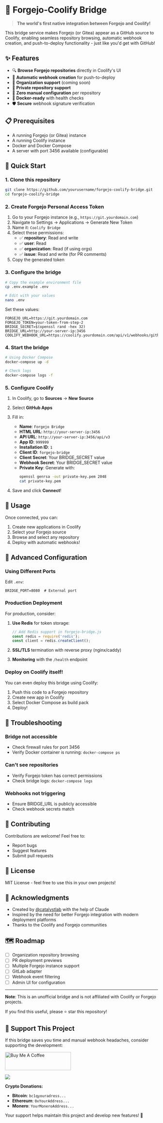 # 🚀 Forgejo-Coolify Bridge

> **The world's first native integration between Forgejo and Coolify!**

This bridge service makes Forgejo (or Gitea) appear as a GitHub source to Coolify, enabling seamless repository browsing, automatic webhook creation, and push-to-deploy functionality - just like you'd get with GitHub!

## ✨ Features

- 🔍 **Browse Forgejo repositories** directly in Coolify's UI
- 🔗 **Automatic webhook creation** for push-to-deploy
- 🏢 **Organization support** (coming soon)
- 🔐 **Private repository support**
- 🚀 **Zero manual configuration** per repository
- 🐳 **Docker-ready** with health checks
- 🛡️ **Secure** webhook signature verification

## 📋 Prerequisites

- A running Forgejo (or Gitea) instance
- A running Coolify instance
- Docker and Docker Compose
- A server with port 3456 available (configurable)

## 🚀 Quick Start

### 1. Clone this repository

```bash
git clone https://github.com/yourusername/forgejo-coolify-bridge.git
cd forgejo-coolify-bridge
```

### 2. Create Forgejo Personal Access Token

1. Go to your Forgejo instance (e.g., `https://git.yourdomain.com`)
2. Navigate to Settings → Applications → Generate New Token
3. Name it: `Coolify Bridge`
4. Select these permissions:
   - ✅ **repository**: Read and write
   - ✅ **user**: Read
   - ✅ **organization**: Read (if using orgs)
   - ✅ **issue**: Read and write (for PR comments)
5. Copy the generated token

### 3. Configure the bridge

```bash
# Copy the example environment file
cp .env.example .env

# Edit with your values
nano .env
```

Set these values:
```env
FORGEJO_URL=https://git.yourdomain.com
FORGEJO_TOKEN=your-token-from-step-2
BRIDGE_SECRET=$(openssl rand -hex 32)
BRIDGE_URL=http://your-server-ip:3456
COOLIFY_WEBHOOK_URL=https://coolify.yourdomain.com/api/v1/webhooks/github
```

### 4. Start the bridge

```bash
# Using Docker Compose
docker-compose up -d

# Check logs
docker-compose logs -f
```

### 5. Configure Coolify

1. In Coolify, go to **Sources** → **New Source**
2. Select **GitHub Apps**
3. Fill in:
   - **Name**: `Forgejo Bridge`
   - **HTML URL**: `http://your-server-ip:3456`
   - **API URL**: `http://your-server-ip:3456/api/v3`
   - **App ID**: `999999`
   - **Installation ID**: `1`
   - **Client ID**: `forgejo-bridge`
   - **Client Secret**: Your BRIDGE_SECRET value
   - **Webhook Secret**: Your BRIDGE_SECRET value
   - **Private Key**: Generate with:
     ```bash
     openssl genrsa -out private-key.pem 2048
     cat private-key.pem
     ```

4. Save and click **Connect**!

## 🎉 Usage

Once connected, you can:

1. Create new applications in Coolify
2. Select your Forgejo source
3. Browse and select any repository
4. Deploy with automatic webhooks!

## 🔧 Advanced Configuration

### Using Different Ports

Edit `.env`:
```env
BRIDGE_PORT=8080  # External port
```

### Production Deployment

For production, consider:

1. **Use Redis** for token storage:
   ```javascript
   // Add Redis support in forgejo-bridge.js
   const redis = require('redis');
   const client = redis.createClient();
   ```

2. **SSL/TLS** termination with reverse proxy (nginx/caddy)

3. **Monitoring** with the `/health` endpoint

### Deploy on Coolify itself!

You can even deploy this bridge using Coolify:

1. Push this code to a Forgejo repository
2. Create new app in Coolify
3. Select Docker Compose as build pack
4. Deploy!

## 🐛 Troubleshooting

### Bridge not accessible
- Check firewall rules for port 3456
- Verify Docker container is running: `docker-compose ps`

### Can't see repositories
- Verify Forgejo token has correct permissions
- Check bridge logs: `docker-compose logs`

### Webhooks not triggering
- Ensure BRIDGE_URL is publicly accessible
- Check webhook secrets match

## 🤝 Contributing

Contributions are welcome! Feel free to:

- Report bugs
- Suggest features
- Submit pull requests

## 📄 License

MIT License - feel free to use this in your own projects!

## 🙏 Acknowledgments

- Created by [@catalystlab](https://github.com/catalystlab) with the help of Claude
- Inspired by the need for better Forgejo integration with modern deployment platforms
- Thanks to the Coolify and Forgejo communities

## 🗺️ Roadmap

- [ ] Organization repository browsing
- [ ] PR deployment previews
- [ ] Multiple Forgejo instance support
- [ ] GitLab adapter
- [ ] Webhook event filtering
- [ ] Admin UI for configuration

---

**Note**: This is an unofficial bridge and is not affiliated with Coolify or Forgejo projects.

If you find this useful, please ⭐ star this repository!

## 💖 Support This Project

If this bridge saves you time and manual webhook headaches, consider supporting the development:

<a href="https://coff.ee/caseyc" target="_blank"><img src="https://cdn.buymeacoffee.com/buttons/v2/default-yellow.png" alt="Buy Me A Coffee" style="height: 60px !important;width: 217px !important;" ></a>

[![](https://img.shields.io/static/v1?label=Sponsor&message=%E2%9D%A4&logo=GitHub&color=%23fe8e86)](https://github.com/sponsors/yourusername)

**Crypto Donations:**
- **Bitcoin**: `bc1qyouradress...`
- **Ethereum**: `0xYourAddress...`
- **Monero**: `YourMoneroAddress...`

Your support helps maintain this project and develop new features! 🚀